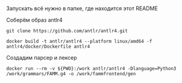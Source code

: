 #
Запускать всё нужно в папке, где находится этот README

Соберём образ antlr4

```shell
git clone https://github.com/antlr/antlr4.git
```

```shell
docker build -t antlr/antlr4 --platform linux/amd64 -f antlr4/docker/Dockerfile antlr4
```

Создадим парсер и лексер

```shell
docker run --rm -v ${PWD}:/work antlr/antlr4 -Dlanguage=Python3 /work/grammars/FAMM.g4 -o /work/fammfrontend/gen
```